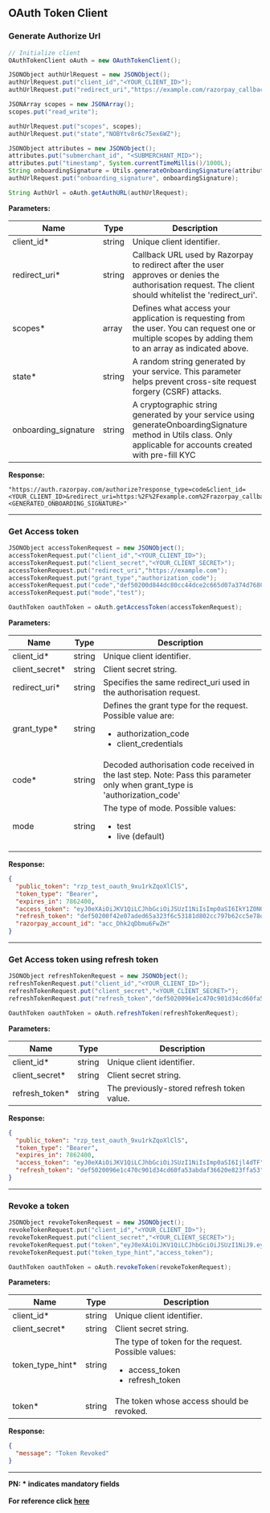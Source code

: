 ## OAuth Token Client

### Generate Authorize Url
```java
// Initialize client
OAuthTokenClient oAuth = new OAuthTokenClient();

JSONObject authUrlRequest = new JSONObject();
authUrlRequest.put("client_id","<YOUR_CLIENT_ID>");
authUrlRequest.put("redirect_uri","https://example.com/razorpay_callback");

JSONArray scopes = new JSONArray();
scopes.put("read_write");        

authUrlRequest.put("scopes", scopes);
authUrlRequest.put("state","NOBYtv8r6c75ex6WZ");

JSONObject attributes = new JSONObject();
attributes.put("submerchant_id", "<SUBMERCHANT_MID>");
attributes.put("timestamp", System.currentTimeMillis()/1000L);
String onboardingSignature = Utils.generateOnboardingSignature(attributes, "<YOUR_CLIENT_SECRET>");
authUrlRequest.put("onboarding_signature", onboardingSignature);

String AuthUrl = oAuth.getAuthURL(authUrlRequest);
```

**Parameters:**

| Name                 | Type | Description                                                                                                                                             |
|----------------------|--|---------------------------------------------------------------------------------------------------------------------------------------------------------|
| client_id*           | string | Unique client identifier.                                                                                                                               |
| redirect_uri*        | string | Callback URL used by Razorpay to redirect after the user approves or denies the authorisation request. The client should whitelist the 'redirect_uri'.  |
| scopes*              | array | Defines what access your application is requesting from the user. You can request one or multiple scopes by adding them to an array as indicated above. |
| state*               | string | A random string generated by your service. This parameter helps prevent cross-site request forgery (CSRF) attacks.                                      |
| onboarding_signature | string | A cryptographic string generated by your service using generateOnboardingSignature method in Utils class. Only applicable for accounts created with pre-fill KYC |

**Response:**
```
"https://auth.razorpay.com/authorize?response_type=code&client_id=<YOUR_CLIENT_ID>&redirect_uri=https:%2F%2Fexample.com%2Frazorpay_callback&scope[]=read_only&scope[]=rx_read_write&state=NOBYtv8r6c75ex6WZ&onboarding_signature=<GENERATED_ONBOARDING_SIGNATURE>"
```

-------------------------------------------------------------------------------------------------------

### Get Access token
```java
JSONObject accessTokenRequest = new JSONObject();
accessTokenRequest.put("client_id","<YOUR_CLIENT_ID>");
accessTokenRequest.put("client_secret","<YOUR_CLIENT_SECRET>");
accessTokenRequest.put("redirect_uri","https://example.com");
accessTokenRequest.put("grant_type","authorization_code");
accessTokenRequest.put("code","def50200d844dc80cc44dce2c665d07a374d76802");
accessTokenRequest.put("mode","test");

OauthToken oauthToken = oAuth.getAccessToken(accessTokenRequest);
```

**Parameters:**

| Name           | Type   | Description                                                                                                                  |
|----------------|--------|------------------------------------------------------------------------------------------------------------------------------|
| client_id*     | string | Unique client identifier.                                                                                                    |
| client_secret* | string | Client secret string.                                                                                                        |
| redirect_uri*  | string | Specifies the same redirect_uri used in the authorisation request.                                                           |
| grant_type*    | string | Defines the grant type for the request. Possible value are:<ul><li>authorization_code</li><li>client_credentials</li></ul>   |
| code*          | string | Decoded authorisation code received in the last step. Note: Pass this parameter only when grant_type is 'authorization_code' |
| mode           | string | The type of mode. Possible values: <ul><li>test</li><li>live (default)</li></ul>                                             |

**Response:**
```json
{
  "public_token": "rzp_test_oauth_9xu1rkZqoXlClS",
  "token_type": "Bearer",
  "expires_in": 7862400,
  "access_token": "eyJ0eXAiOiJKV1QiLCJhbGciOiJSUzI1NiIsImp0aSI6IkY1Z0NQYkhhRzRjcUpnIn0.eyJhdWQiOiJGNFNNeEgxanMxbkpPZiIsImp0aSI6IkY1Z0NQYkhhRzRjcUpnIiwiaWF0IjoxNTkyODMxMDExLCJuYmYiOjE1OTI4MzEwMTEsInN1YiI6IiIsImV4cCI6MTYwMDc3OTgxMSwidXNlcl9pZCI6IkYycVBpejJEdzRPRVFwIiwibWVyY2hhbnRfaWQiOiJGMnFQaVZ3N0lNV01GSyIsInNjb3BlcyI6WyJyZWFkX29ubHkiXX0.Wwqt5czhoWpVzP5_aoiymKXoGj-ydo-4A_X2jf_7rrSvk4pXdqzbA5BMrHxPdPbeFQWV6vsnsgbf99Q3g-W4kalHyH67LfAzc3qnJ-mkYDkFY93tkeG-MCco6GJW-Jm8xhaV9EPUak7z9J9jcdluu9rNXYMtd5qxD8auyRYhEgs",
  "refresh_token": "def50200f42e07aded65a323f6c53181d802cc797b62cc5e78dd8038d6dff253e5877da9ad32f463a4da0ad895e3de298cbce40e162202170e763754122a6cb97910a1f58e2378ee3492dc295e1525009cccc45635308cce8575bdf373606c453ebb5eb2bec062ca197ac23810cf9d6cf31fbb9fcf5b7d4de9bf524c89a4aa90599b0151c9e4e2fa08acb6d2fe17f30a6cfecdfd671f090787e821f844e5d36f5eacb7dfb33d91e83b18216ad0ebeba2bef7721e10d436c3984daafd8654ed881c581d6be0bdc9ebfaee0dc5f9374d7184d60aae5aa85385690220690e21bc93209fb8a8cc25a6abf1108d8277f7c3d38217b47744d7",
  "razorpay_account_id": "acc_Dhk2qDbmu6FwZH"
}
```
-------------------------------------------------------------------------------------------------------

### Get Access token using refresh token
```java
JSONObject refreshTokenRequest = new JSONObject();
refreshTokenRequest.put("client_id","<YOUR_CLIENT_ID>");
refreshTokenRequest.put("client_secret","<YOUR_CLIENT_SECRET>");
refreshTokenRequest.put("refresh_token","def5020096e1c470c901d34cd60fa53abdaf3662sa0");

OauthToken oauthToken = oAuth.refreshToken(refreshTokenRequest);
```

**Parameters:**

| Name           | Type      | Description                                |
|----------------|-----------|--------------------------------------------|
| client_id*     | string    | Unique client identifier.                  |
| client_secret* | string    | Client secret string.                      | 
| refresh_token* | string    | The previously-stored refresh token value. |


**Response:**
```json
{
  "public_token": "rzp_test_oauth_9xu1rkZqoXlClS",
  "token_type": "Bearer",
  "expires_in": 7862400,
  "access_token": "eyJ0eXAiOiJKV1QiLCJhbGciOiJSUzI1NiIsImp0aSI6Ijl4dTF",
  "refresh_token": "def5020096e1c470c901d34cd60fa53abdaf36620e823ffa53"
}
```

-------------------------------------------------------------------------------------------------------

### Revoke a token
```java
JSONObject revokeTokenRequest = new JSONObject();
revokeTokenRequest.put("client_id","<YOUR_CLIENT_ID>");
revokeTokenRequest.put("client_secret","<YOUR_CLIENT_SECRET>");
revokeTokenRequest.put("token","eyJ0eXAiOiJKV1QiLCJhbGciOiJSUzI1NiJ9.eyJhdWQiOiJKQTFwODVudE1ySEpoQSIsImp0aSI6IkpPZkd0aHFDTmhqQUhTIiwiaWF0IjoxNjUxMTI0NTU0LCJuYmYiOjE2NTExMjQ1NTQsInN1YiI6IiIsImV4cCI6MTY1ODk4Njk1MiwidXNlcl9pZCI6bnVsbCwibWVyY2hhbnRfaWQiOiJKOWpoSTdzZkM1S1V0NiIsInNjb3BlcyI6WyJyZWFkX3dyaXRlIl19.h1oL_Tik642Q18DdyEnIVziW1kgw6k09K8ALuI4uWQBH3jE4R8p1e6ysQq-Et4E_MZd7ADfC1W6kFwe3PXlkLC6emaZAKESZghbtTBM6RYnhieErAOcD7ytc0P8c75aNRlC6MWwlWaH20OFYuSay7iGFyw2jp4by4xDFlYweVLc");
revokeTokenRequest.put("token_type_hint","access_token");

OauthToken oauthToken = oAuth.revokeToken(revokeTokenRequest);
```

**Parameters:**

| Name             | Type     | Description                                                                                              |
|------------------|----------|----------------------------------------------------------------------------------------------------------|
| client_id*       | string   | Unique client identifier.                                                                                |
| client_secret*   | string   | Client secret string.                                                                                    | 
| token_type_hint* | string   | The type of token for the request. Possible values: <ul><li>access_token</li><li>refresh_token</li></ul> | 
| token*           | string   | The token whose access should be revoked.                                                                |

**Response:**
```json
{
  "message": "Token Revoked"
}
```
-------------------------------------------------------------------------------------------------------

**PN: * indicates mandatory fields**
<br>
<br>
**For reference click [here](https://razorpay.com/docs/partners/platform/onboard-businesses/integrate-oauth/integration-steps)**